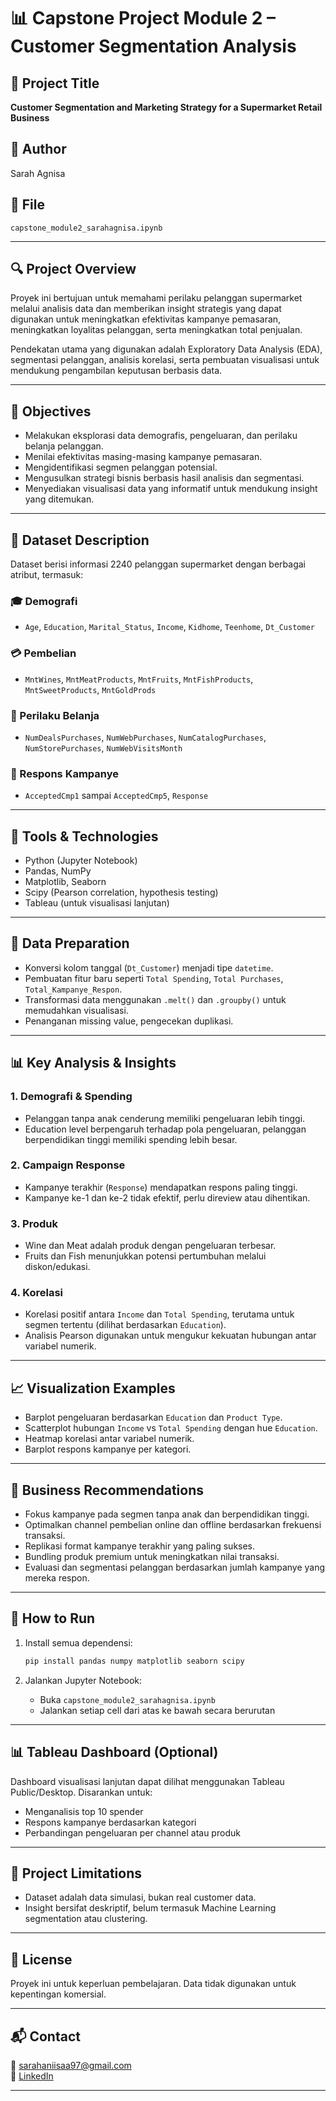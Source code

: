 
# 📊 Capstone Project Module 2 – Customer Segmentation Analysis

## 📝 Project Title
**Customer Segmentation and Marketing Strategy for a Supermarket Retail Business**

## 👤 Author
Sarah Agnisa

## 📁 File
`capstone_module2_sarahagnisa.ipynb`

---

## 🔍 Project Overview

Proyek ini bertujuan untuk memahami perilaku pelanggan supermarket melalui analisis data dan memberikan insight strategis yang dapat digunakan untuk meningkatkan efektivitas kampanye pemasaran, meningkatkan loyalitas pelanggan, serta meningkatkan total penjualan.

Pendekatan utama yang digunakan adalah Exploratory Data Analysis (EDA), segmentasi pelanggan, analisis korelasi, serta pembuatan visualisasi untuk mendukung pengambilan keputusan berbasis data.

---

## 🎯 Objectives

- Melakukan eksplorasi data demografis, pengeluaran, dan perilaku belanja pelanggan.
- Menilai efektivitas masing-masing kampanye pemasaran.
- Mengidentifikasi segmen pelanggan potensial.
- Mengusulkan strategi bisnis berbasis hasil analisis dan segmentasi.
- Menyediakan visualisasi data yang informatif untuk mendukung insight yang ditemukan.

---

## 🧾 Dataset Description

Dataset berisi informasi 2240 pelanggan supermarket dengan berbagai atribut, termasuk:

### 🎓 Demografi
- `Age`, `Education`, `Marital_Status`, `Income`, `Kidhome`, `Teenhome`, `Dt_Customer`

### 💳 Pembelian
- `MntWines`, `MntMeatProducts`, `MntFruits`, `MntFishProducts`, `MntSweetProducts`, `MntGoldProds`

### 🛒 Perilaku Belanja
- `NumDealsPurchases`, `NumWebPurchases`, `NumCatalogPurchases`, `NumStorePurchases`, `NumWebVisitsMonth`

### 📢 Respons Kampanye
- `AcceptedCmp1` sampai `AcceptedCmp5`, `Response`

---

## 🧪 Tools & Technologies

- Python (Jupyter Notebook)
- Pandas, NumPy
- Matplotlib, Seaborn
- Scipy (Pearson correlation, hypothesis testing)
- Tableau (untuk visualisasi lanjutan)

---

## 🧹 Data Preparation

- Konversi kolom tanggal (`Dt_Customer`) menjadi tipe `datetime`.
- Pembuatan fitur baru seperti `Total Spending`, `Total Purchases`, `Total_Kampanye_Respon`.
- Transformasi data menggunakan `.melt()` dan `.groupby()` untuk memudahkan visualisasi.
- Penanganan missing value, pengecekan duplikasi.

---

## 📊 Key Analysis & Insights

### 1. Demografi & Spending
- Pelanggan tanpa anak cenderung memiliki pengeluaran lebih tinggi.
- Education level berpengaruh terhadap pola pengeluaran, pelanggan berpendidikan tinggi memiliki spending lebih besar.

### 2. Campaign Response
- Kampanye terakhir (`Response`) mendapatkan respons paling tinggi.
- Kampanye ke-1 dan ke-2 tidak efektif, perlu direview atau dihentikan.

### 3. Produk
- Wine dan Meat adalah produk dengan pengeluaran terbesar.
- Fruits dan Fish menunjukkan potensi pertumbuhan melalui diskon/edukasi.

### 4. Korelasi
- Korelasi positif antara `Income` dan `Total Spending`, terutama untuk segmen tertentu (dilihat berdasarkan `Education`).
- Analisis Pearson digunakan untuk mengukur kekuatan hubungan antar variabel numerik.

---

## 📈 Visualization Examples

- Barplot pengeluaran berdasarkan `Education` dan `Product Type`.
- Scatterplot hubungan `Income` vs `Total Spending` dengan hue `Education`.
- Heatmap korelasi antar variabel numerik.
- Barplot respons kampanye per kategori.

---

## 🧠 Business Recommendations

- Fokus kampanye pada segmen tanpa anak dan berpendidikan tinggi.
- Optimalkan channel pembelian online dan offline berdasarkan frekuensi transaksi.
- Replikasi format kampanye terakhir yang paling sukses.
- Bundling produk premium untuk meningkatkan nilai transaksi.
- Evaluasi dan segmentasi pelanggan berdasarkan jumlah kampanye yang mereka respon.

---

## 🚀 How to Run

1. Install semua dependensi:
   ```bash
   pip install pandas numpy matplotlib seaborn scipy
   ```

2. Jalankan Jupyter Notebook:
   - Buka `capstone_module2_sarahagnisa.ipynb`
   - Jalankan setiap cell dari atas ke bawah secara berurutan

---

## 📊 Tableau Dashboard (Optional)

Dashboard visualisasi lanjutan dapat dilihat menggunakan Tableau Public/Desktop. Disarankan untuk:
- Menganalisis top 10 spender
- Respons kampanye berdasarkan kategori
- Perbandingan pengeluaran per channel atau produk

---

## 📌 Project Limitations

- Dataset adalah data simulasi, bukan real customer data.
- Insight bersifat deskriptif, belum termasuk Machine Learning segmentation atau clustering.

---

## 📝 License

Proyek ini untuk keperluan pembelajaran. Data tidak digunakan untuk kepentingan komersial.

---

## 📬 Contact

📧 sarahaniisaa97@gmail.com  
🔗 [LinkedIn](https://linkedin.com/in/sarahagnisa)

---
